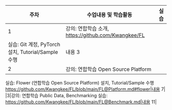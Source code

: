 

|주차|수업내용 및 학습활동|실습|
|---|---|---|
|1|강의: 연합학습 소개, https://github.com/Kwangkee/FL
실습: Git 계정, PyTorch 설치, Tutorial/Sample 수행|내용 3|
|2|강의: 연합학습 Open Source Platform
실습: Flower (연합학습 Open Source Platform) 설치, Tutorial/Sample 수행
https://github.com/Kwangkee/FL/blob/main/FL@Platform.md#flower|내용 7|
|3|강의: 연합학습 Public Data, Benchmarking
실습: https://github.com/Kwangkee/FL/blob/main/FL@Benchmark.md|내용 11|
